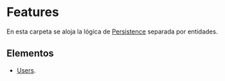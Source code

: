 # Features

En esta carpeta se aloja la lógica de [Persistence](./../persistence.md) separada por entidades.

## Elementos

- [Users](./users/users.md).
